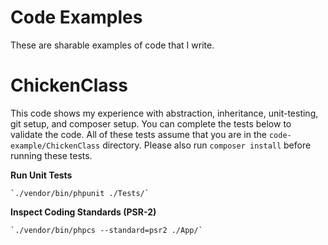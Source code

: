 # Code Examples
These are sharable examples of code that I write.

# ChickenClass
This code shows my experience with abstraction, inheritance, unit-testing, git setup, and composer setup. You can complete the tests below to validate the code. All of these tests assume that you are in the `code-example/ChickenClass` directory. Please also run `composer install` before running these tests.

  **Run Unit Tests**
  
    `./vendor/bin/phpunit ./Tests/`
  
  **Inspect Coding Standards (PSR-2)**
  
    `./vendor/bin/phpcs --standard=psr2 ./App/`
